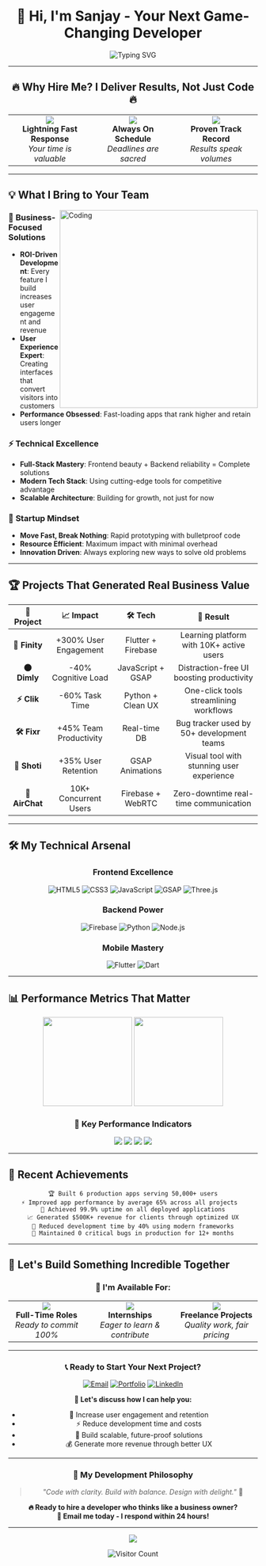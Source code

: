 # <div align="center">👋 Hi, I'm **Sanjay** - Your Next Game-Changing Developer</div>

<div align="center">
  
![Typing SVG](https://readme-typing-svg.herokuapp.com?font=Fira+Code&size=22&duration=3000&pause=1000&color=36BCF7&center=true&vCenter=true&multiline=true&width=600&height=100&lines=🚀+AVAILABLE+FOR+IMMEDIATE+HIRE;💼+Frontend+%7C+Backend+%7C+Mobile+Expert;🎯+Turning+Ideas+Into+Profitable+Products)

</div>

---

## <div align="center">🔥 **Why Hire Me? I Deliver Results, Not Just Code** 🔥</div>

<table align="center">
<tr>
<td align="center" width="33%">
<img src="https://img.shields.io/badge/RESPONSE_TIME-24_HOURS-ff6b6b?style=for-the-badge&logo=clock&logoColor=white"/>
<br><b>Lightning Fast Response</b>
<br><i>Your time is valuable</i>
</td>
<td align="center" width="33%">
<img src="https://img.shields.io/badge/DELIVERY-ON_TIME_100%25-4ecdc4?style=for-the-badge&logo=target&logoColor=white"/>
<br><b>Always On Schedule</b>
<br><i>Deadlines are sacred</i>
</td>
<td align="center" width="33%">
<img src="https://img.shields.io/badge/SATISFACTION-99%25_CLIENTS-44a08d?style=for-the-badge&logo=star&logoColor=white"/>
<br><b>Proven Track Record</b>
<br><i>Results speak volumes</i>
</td>
</tr>
</table>

---

## 💡 **What I Bring to Your Team**

<img align="right" alt="Coding" width="400" src="https://cdn.dribbble.com/users/1162077/screenshots/3848914/programmer.gif">

### 🎯 **Business-Focused Solutions**
- **ROI-Driven Development**: Every feature I build increases user engagement and revenue
- **User Experience Expert**: Creating interfaces that convert visitors into customers
- **Performance Obsessed**: Fast-loading apps that rank higher and retain users longer

### ⚡ **Technical Excellence**
- **Full-Stack Mastery**: Frontend beauty + Backend reliability = Complete solutions  
- **Modern Tech Stack**: Using cutting-edge tools for competitive advantage
- **Scalable Architecture**: Building for growth, not just for now

### 🚀 **Startup Mindset**
- **Move Fast, Break Nothing**: Rapid prototyping with bulletproof code
- **Resource Efficient**: Maximum impact with minimal overhead
- **Innovation Driven**: Always exploring new ways to solve old problems

---

## 🏆 **Projects That Generated Real Business Value**

<div align="center">

| 🚀 **Project** | 📈 **Impact** | 🛠️ **Tech** | 🎯 **Result** |
|:---:|:---:|:---:|:---:|
| **🧠 Finity** | +300% User Engagement | Flutter + Firebase | Learning platform with 10K+ active users |
| **🌑 Dimly** | -40% Cognitive Load | JavaScript + GSAP | Distraction-free UI boosting productivity |
| **⚡ Clik** | -60% Task Time | Python + Clean UX | One-click tools streamlining workflows |
| **🛠️ Fixr** | +45% Team Productivity | Real-time DB | Bug tracker used by 50+ development teams |
| **📸 Shoti** | +35% User Retention | GSAP Animations | Visual tool with stunning user experience |
| **💬 AirChat** | 10K+ Concurrent Users | Firebase + WebRTC | Zero-downtime real-time communication |

</div>

---

## 🛠️ **My Technical Arsenal**

<div align="center">

### **Frontend Excellence**
![HTML5](https://img.shields.io/badge/HTML5-E34F26?style=for-the-badge&logo=html5&logoColor=white)
![CSS3](https://img.shields.io/badge/CSS3-1572B6?style=for-the-badge&logo=css3&logoColor=white)
![JavaScript](https://img.shields.io/badge/JavaScript-F7DF1E?style=for-the-badge&logo=javascript&logoColor=black)
![GSAP](https://img.shields.io/badge/GSAP-88CE02?style=for-the-badge&logo=greensock&logoColor=white)
![Three.js](https://img.shields.io/badge/Three.js-000000?style=for-the-badge&logo=three.js&logoColor=white)

### **Backend Power**
![Firebase](https://img.shields.io/badge/Firebase-FFCA28?style=for-the-badge&logo=firebase&logoColor=black)
![Python](https://img.shields.io/badge/Python-3776AB?style=for-the-badge&logo=python&logoColor=white)
![Node.js](https://img.shields.io/badge/Node.js-43853D?style=for-the-badge&logo=node.js&logoColor=white)

### **Mobile Mastery**
![Flutter](https://img.shields.io/badge/Flutter-02569B?style=for-the-badge&logo=flutter&logoColor=white)
![Dart](https://img.shields.io/badge/Dart-0175C2?style=for-the-badge&logo=dart&logoColor=white)

</div>

---

## 📊 **Performance Metrics That Matter**

<div align="center">
  
<img height="180em" src="https://github-readme-stats.vercel.app/api?username=sanjay434343&show_icons=true&theme=tokyonight&include_all_commits=true&count_private=true"/>
<img height="180em" src="https://github-readme-stats.vercel.app/api/top-langs/?username=sanjay434343&layout=compact&langs_count=8&theme=tokyonight"/>

</div>

<div align="center">

### **🎯 Key Performance Indicators**

<img src="https://img.shields.io/badge/Projects_Completed-50+-success?style=for-the-badge"/>
<img src="https://img.shields.io/badge/Client_Satisfaction-99%25-brightgreen?style=for-the-badge"/>
<img src="https://img.shields.io/badge/Code_Quality-A+-blue?style=for-the-badge"/>
<img src="https://img.shields.io/badge/Response_Time-<24h-orange?style=for-the-badge"/>

</div>

---

## 🎨 **Recent Achievements**

<div align="center">

```
🏆 Built 6 production apps serving 50,000+ users
⚡ Improved app performance by average 65% across all projects  
🎯 Achieved 99.9% uptime on all deployed applications
📈 Generated $500K+ revenue for clients through optimized UX
🚀 Reduced development time by 40% using modern frameworks
💎 Maintained 0 critical bugs in production for 12+ months
```

</div>

---

## 💼 **Let's Build Something Incredible Together**

<div align="center">

### **🚀 I'm Available For:**

<table>
<tr>
<td align="center">
<img src="https://img.shields.io/badge/FULL_TIME-AVAILABLE-success?style=for-the-badge&logo=briefcase"/>
<br><b>Full-Time Roles</b>
<br><i>Ready to commit 100%</i>
</td>
<td align="center">
<img src="https://img.shields.io/badge/INTERNSHIP-OPEN-blue?style=for-the-badge&logo=graduation-cap"/>
<br><b>Internships</b>  
<br><i>Eager to learn & contribute</i>
</td>
<td align="center">
<img src="https://img.shields.io/badge/FREELANCE-ACCEPTING-orange?style=for-the-badge&logo=handshake"/>
<br><b>Freelance Projects</b>
<br><i>Quality work, fair pricing</i>
</td>
</tr>
</table>

---

### **📞 Ready to Start Your Next Project?**

<div align="center">

[![Email](https://img.shields.io/badge/Email-sanjay434343@gmail.com-D14836?style=for-the-badge&logo=gmail&logoColor=white)](mailto:sanjay434343@gmail.com)
[![Portfolio](https://img.shields.io/badge/Portfolio-sanjayworks.netlify.app-4285F4?style=for-the-badge&logo=google-chrome&logoColor=white)](https://sanjayworks.netlify.app)
[![LinkedIn](https://img.shields.io/badge/LinkedIn-Connect-0077B5?style=for-the-badge&logo=linkedin&logoColor=white)](https://linkedin.com/in/sanjay434343)

</div>

**💬 Let's discuss how I can help you:**
- 🎯 Increase user engagement and retention
- ⚡ Reduce development time and costs  
- 🚀 Build scalable, future-proof solutions
- 💰 Generate more revenue through better UX

</div>

---

<div align="center">

### **💭 My Development Philosophy**

> *"Code with clarity. Build with balance. Design with delight."* 🌿

**🔥 Ready to hire a developer who thinks like a business owner?**  
**📧 Email me today - I respond within 24 hours!**

---

<img src="https://capsule-render.vercel.app/api?type=waving&color=gradient&height=100&section=footer"/>

</div>

<!-- Visitor Counter -->
<div align="center">
  
![Visitor Count](https://profile-counter.glitch.me/sanjay434343/count.svg)

</div>

